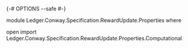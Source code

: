 {-# OPTIONS --safe #-}

module Ledger.Conway.Specification.RewardUpdate.Properties where

open import Ledger.Conway.Specification.RewardUpdate.Properties.Computational

